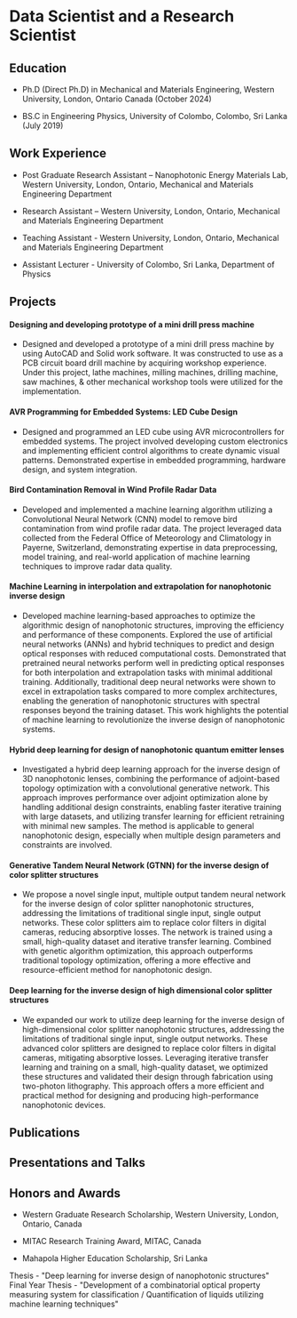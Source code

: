 # Data Scientist and a Research Scientist

## Education
- Ph.D (Direct Ph.D) in Mechanical and Materials Engineering, Western University, London, Ontario Canada (October 2024)

- BS.C in Engineering Physics, University of Colombo, Colombo, Sri Lanka (July 2019)

## Work Experience
- Post Graduate Research Assistant – Nanophotonic Energy Materials Lab, Western University, London, Ontario, Mechanical and Materials Engineering Department
  
- Research Assistant – Western University, London, Ontario, Mechanical and Materials Engineering Department
  
- Teaching Assistant - Western University, London, Ontario, Mechanical and Materials Engineering Department
  
- Assistant Lecturer - University of Colombo, Sri Lanka, Department of Physics

## Projects
#### Designing and developing prototype of a mini drill press machine
  - Designed and developed a prototype of a mini drill press machine by using AutoCAD and Solid work software. It was constructed to use as a PCB circuit board drill machine by acquiring workshop experience. Under this project, lathe machines, milling machines, drilling machine, saw machines, & other mechanical workshop tools were utilized for the implementation.

#### AVR Programming for Embedded Systems: LED Cube Design
  - Designed and programmed an LED cube using AVR microcontrollers for embedded systems. The project involved developing custom electronics and implementing efficient control algorithms to create dynamic visual patterns. Demonstrated expertise in embedded programming, hardware design, and system integration.

#### Bird Contamination Removal in Wind Profile Radar Data
  - Developed and implemented a machine learning algorithm utilizing a Convolutional Neural Network (CNN) model to remove bird contamination from wind profile radar data. The project leveraged data collected from the Federal Office of Meteorology and Climatology in Payerne, Switzerland, demonstrating expertise in data preprocessing, model training, and real-world application of machine learning techniques to improve radar data quality.

#### Machine Learning in interpolation and extrapolation for nanophotonic inverse design
   - Developed machine learning-based approaches to optimize the algorithmic design of nanophotonic structures, improving the efficiency and performance of these components. Explored the use of artificial neural networks (ANNs) and hybrid techniques to predict and design optical responses with reduced computational costs. Demonstrated that pretrained neural networks perform well in predicting optical responses for both interpolation and extrapolation tasks with minimal additional training. Additionally, traditional deep neural networks were shown to excel in extrapolation tasks compared to more complex architectures, enabling the generation of nanophotonic structures with spectral responses beyond the training dataset. This work highlights the potential of machine learning to revolutionize the inverse design of nanophotonic systems.

#### Hybrid deep learning for design of nanophotonic quantum emitter lenses
   - Investigated a hybrid deep learning approach for the inverse design of 3D nanophotonic lenses, combining the performance of adjoint-based topology optimization with a convolutional generative network. This approach improves performance over adjoint optimization alone by handling additional design constraints, enabling faster iterative training with large datasets, and utilizing transfer learning for efficient retraining with minimal new samples. The method is applicable to general nanophotonic design, especially when multiple design parameters and constraints are involved.

#### Generative Tandem Neural Network (GTNN) for the inverse design of color splitter structures
   - We propose a novel single input, multiple output tandem neural network for the inverse design of color splitter nanophotonic structures, addressing the limitations of traditional single input, single output networks. These color splitters aim to replace color filters in digital cameras, reducing absorptive losses. The network is trained using a small, high-quality dataset and iterative transfer learning. Combined with genetic algorithm optimization, this approach outperforms traditional topology optimization, offering a more effective and resource-efficient method for nanophotonic design.

#### Deep learning for the inverse design of high dimensional color splitter structures
   - We expanded our work to utilize deep learning for the inverse design of high-dimensional color splitter nanophotonic structures, addressing the limitations of traditional single input, single output networks. These advanced color splitters are designed to replace color filters in digital cameras, mitigating absorptive losses. Leveraging iterative transfer learning and training on a small, high-quality dataset, we optimized these structures and validated their design through fabrication using two-photon lithography. This approach offers a more efficient and practical method for designing and producing high-performance nanophotonic devices.

## Publications

## Presentations and Talks

## Honors and Awards
- Western Graduate Research Scholarship, Western University, London, Ontario, Canada
               				
- MITAC Research Training Award, MITAC, Canada		           							         

- Mahapola Higher Education Scholarship, Sri Lanka		           								




Thesis - "Deep learning for inverse design of nanophotonic structures"
Final Year Thesis - "Development of a combinatorial optical property measuring system for classification / Quantification of liquids utilizing machine learning techniques" 
